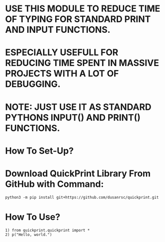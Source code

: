 # USE THIS MODULE TO REDUCE TIME OF TYPING FOR STANDARD PRINT AND INPUT FUNCTIONS.

# ESPECIALLY USEFULL FOR REDUCING TIME SPENT IN MASSIVE PROJECTS WITH A LOT OF DEBUGGING.

# NOTE: JUST USE IT AS STANDARD PYTHONS INPUT() AND PRINT() FUNCTIONS.

# How To Set-Up?
# Download QuickPrint Library From GitHub with Command:
    python3 -m pip install git+https://github.com/dusanrsc/quickprint.git

# How To Use?
    1) from quickprint.quickprint import *
    2) p("Hello, world.")
